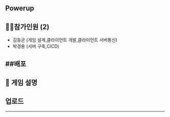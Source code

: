 ## Powerup

## 🙋‍♂️참가인원 (2)
+ 김동균 (게임 설계,클라이언트 개발,클라이언트 서버통신)
+ 박경용 (서버 구축,CICD)


##배포
------------
📝 게임 설명
---------------

  
업로드
---------------

--------------

